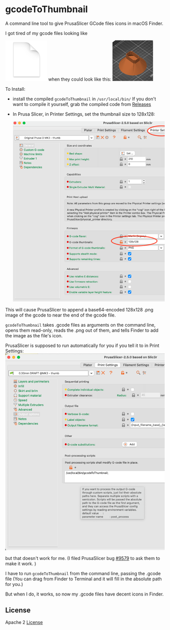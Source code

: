 # gcodeToThumbnail
A command line tool to give PrusaSlicer GCode files icons in macOS Finder.

I got tired of my gcode files looking like 

![](images/before.png) when they could look like this: ![](images/sample.png)

To Install:

* install the compiled `gcodeToThumbnail` in `/usr/local/bin/` If you don't want to compile it yourself, grab the compiled code from [Releases](https://github.com/DavidPhillipOster/gcodeToThumbnail/releases/tag/1.0)
* In Prusa Slicer, in Printer Settings, set the thumbnail size to 128x128:

   ![](images/128x128.png)

This will cause PrusaSlicer to append a base64-encoded 128x128 .png image of the gcode to near the end of the gcode file.

`gcodeToThumbnail` takes .gcode files as arguments on the command line, opens them read-only, reads the .png out of them, and tells Finder to add
the image as the file's icon.

PrusaSlicer is supposed to run  automatically for you if you tell it to in Print Settings:
  ![](images/printSettings.png) 

but that doesn't work for me. (I filed PrusaSlicer bug [#9579](https://github.com/prusa3d/PrusaSlicer/issues/9579) to ask them to make it work. )

I have to run `gcodeToThumbnail` from the command line, passing the .gcode file (You can drag from Finder to Terminal and it will fill in the absolute path for you.) 

But when I do, it works, so now my .gcode files have decent icons in Finder.

## License

Apache 2 [License](LICENSE)


